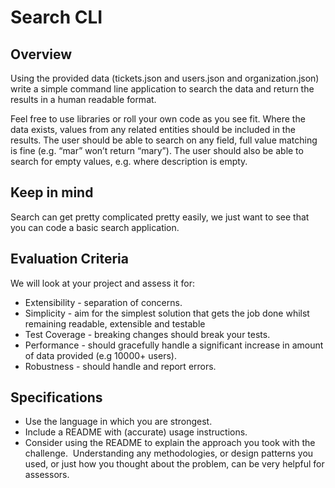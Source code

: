 # Search CLI

## Overview

Using the provided data (tickets.json and users.json and organization.json) write a simple command line application to search the data and return the results in a human readable format.

Feel free to use libraries or roll your own code as you see fit. Where the data exists, values from any related entities should be included in the results. The user should be able to search on any field, full value matching is fine (e.g. “mar” won’t return “mary”). The user should also be able to search for empty values, e.g. where description is empty.

## Keep in mind

Search can get pretty complicated pretty easily, we just want to see that you can code a basic search application.

## Evaluation Criteria

We will look at your project and assess it for:

- Extensibility - separation of concerns.
- Simplicity - aim for the simplest solution that gets the job done whilst remaining readable, extensible and testable
- Test Coverage - breaking changes should break your tests.
- Performance - should gracefully handle a significant increase in amount of data provided (e.g 10000+ users).
- Robustness - should handle and report errors.

## Specifications

- Use the language in which you are strongest.
- Include a README with (accurate) usage instructions.
- Consider using the README to explain the approach you took with the challenge.  Understanding any methodologies, or design patterns you used, or just how you thought about the problem, can be very helpful for assessors.
